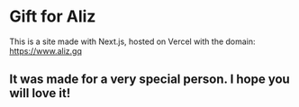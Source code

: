 # Gift for Aliz

This is a site made with Next.js, hosted on Vercel with the domain: https://www.aliz.gq

## It was made for a very special person. I hope you will love it!
